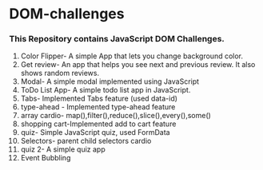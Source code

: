 # DOM-challenges
### This Repository contains JavaScript DOM Challenges.
1. Color Flipper- A simple App that lets you change background color. 
2. Get review- An app that helps you see next and previous review. It also shows random reviews.
3. Modal- A simple modal implemented using JavaScript 
4. ToDo List App- A simple todo list app in JavaScript.
5. Tabs- Implemented Tabs feature (used data-id)
6. type-ahead - Implemented type-ahead feature
7. array cardio- map(),filter(),reduce(),slice(),every(),some()
8. shopping cart-Implemented add to cart feature
9. quiz- Simple JavaScript quiz, used FormData
10. Selectors- parent child selectors cardio
11. quiz 2- A simple quiz app
12. Event Bubbling
